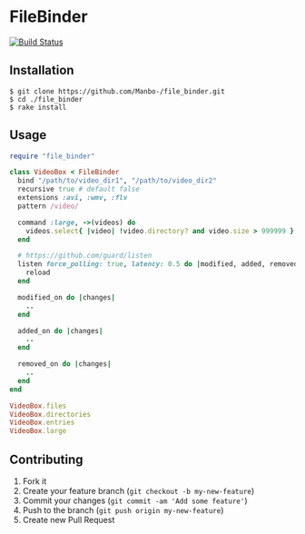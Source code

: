 # FileBinder
[![Build Status](https://travis-ci.org/Manbo-/file_binder.png)](https://travis-ci.org/Manbo-/file_binder)

## Installation
```shell
$ git clone https://github.com/Manbo-/file_binder.git
$ cd ./file_binder
$ rake install
```

## Usage
```ruby
require "file_binder"

class VideoBox < FileBinder
  bind "/path/to/video_dir1", "/path/to/video_dir2"
  recursive true # default false
  extensions :avi, :wmv, :flv
  pattern /video/

  command :large, ->(videos) do
    videos.select{ |video| !video.directory? and video.size > 999999 }
  end

  # https://github.com/guard/listen      
  listen force_polling: true, latency: 0.5 do |modified, added, removed|
    reload
  end

  modified_on do |changes|
    ..
  end

  added_on do |changes|
    ..
  end

  removed_on do |changes|
    ..
  end
end

VideoBox.files
VideoBox.directories
VideoBox.entries
VideoBox.large
```

## Contributing

1. Fork it
2. Create your feature branch (`git checkout -b my-new-feature`)
3. Commit your changes (`git commit -am 'Add some feature'`)
4. Push to the branch (`git push origin my-new-feature`)
5. Create new Pull Request
